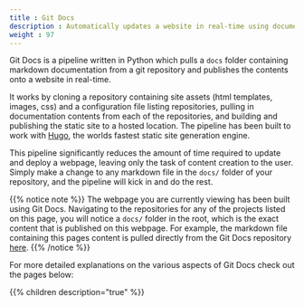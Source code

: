 ```yaml
---
title : Git Docs
description : Automatically updates a website in real-time using documentation that lives in your git repository.
weight : 97
---
```


Git Docs is a pipeline written in Python which pulls a `docs` folder containing markdown documentation from a git repository and publishes the contents onto a website in real-time. 

It works by cloning a repository containing site assets (html templates, images, css) and a configuration file listing repositories, pulling in documentation contents from each of the repositories, and building and publishing the static site to a hosted location. The pipeline has been built to work with [Hugo](https://gohugo.io/), the worlds fastest static site generation engine. 

This pipeline significantly reduces the amount of time required to update and deploy a webpage, leaving only the task of content creation to the user. Simply make a change to any markdown file in the `docs/` folder of your repository, and the pipeline will kick in and do the rest. 

{{% notice note %}}
The webpage you are currently viewing has been built using Git Docs. Navigating to the repositories for any of the projects listed on this page, you will notice a `docs/` folder in the root, which is the exact content that is published on this webpage. For example, the markdown file containing this pages content is pulled directly from the Git Docs repository [here](https://github.com/muneebazam/git-docs/blob/master/docs/_index.md).
{{% /notice %}}

For more detailed explanations on the various aspects of Git Docs check out the pages below:

{{% children description="true" %}}
